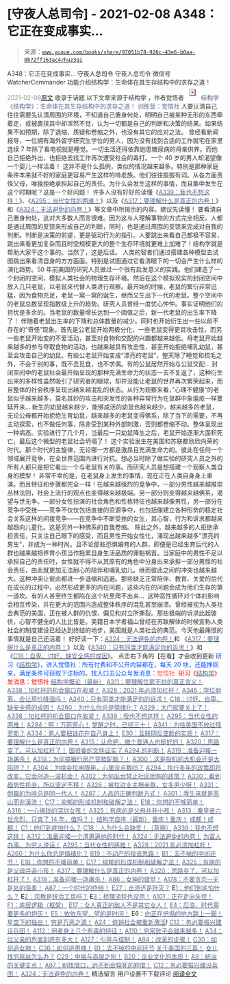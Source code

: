 # [守夜人总司令] - 2021-02-08 A348：它正在变成事实…

> 来源：[`www.yuque.com/books/share/97051b78-926c-43e6-b0aa-0b72ff163ac4/huz3gi`](https://www.yuque.com/books/share/97051b78-926c-43e6-b0aa-0b72ff163ac4/huz3gi)

<ne-p id="520f42f3293818f927861ebbd5b15da4_p_0" data-lake-id="520f42f3293818f927861ebbd5b15da4_p_0"><ne-text id="u39343bcd" style="color: rgb(51, 51, 51);">A348：它正在变成事实…</ne-text></ne-p> <ne-p id="afffdf4ba55467758022f3cac8318a3e" data-lake-id="afffdf4ba55467758022f3cac8318a3e"><ne-text id="u9aae494b" ne-fontsize="14">守夜人总司令</ne-text></ne-p> <ne-p id="a19447bed8ca3223c98ea970e01b09bf" data-lake-id="a19447bed8ca3223c98ea970e01b09bf"><ne-text id="u19541ae0" ne-fontsize="14" ne-bold="true" style="color: rgb(51, 51, 51);">守夜人总司令</ne-text></ne-p> <ne-p id="6b397586e47845fecbc311537dbecbb6" data-lake-id="6b397586e47845fecbc311537dbecbb6"><ne-text id="u55ecf052" ne-fontsize="14" style="color: rgb(51, 51, 51);">微信号</ne-text><ne-text id="ueb62596c" ne-fontsize="14" style="color: rgb(51, 51, 51);">WatcherCommander</ne-text></ne-p> <ne-p id="461d672eefe857aaeaa5902d22a6389c" data-lake-id="461d672eefe857aaeaa5902d22a6389c"><ne-text id="uaa6990a8" ne-fontsize="14" style="color: rgb(51, 51, 51);">功能介绍</ne-text><ne-text id="u10c64256" ne-fontsize="14" style="color: rgb(51, 51, 51);">结构学：生命体在其生存结构中的求存之道！</ne-text></ne-p> <ne-p id="5b8ba5692585113925681b20d7d4123f" data-lake-id="5b8ba5692585113925681b20d7d4123f"><ne-text id="ua92886f4" style="color: rgb(140, 140, 140);">2021-02-08</ne-text>[<ne-text id="udd55b591" ne-fontsize="14">原文</ne-text>](https://mp.weixin.qq.com/s?__biz=MzAxNDk1NjI2Mw==&mid=2247486417&idx=1&sn=2d0f03f3d4185ae778a405ae2bf583ae&chksm=9b8a2859acfda14fa0ef1da13805b794fe2990f165ceeb30736f0cc08f368e0df793fa783651&scene=27#wechat_redirect&cpage=10)</ne-p> <ne-p id="21449bf4813c9e964eb73d0b887410c8" data-lake-id="21449bf4813c9e964eb73d0b887410c8"><ne-text id="uede9e024" style="color: rgb(51, 51, 51);">收录于话题</ne-text></ne-p> <ne-p id="23956a76520168bb4445803087959524" data-lake-id="23956a76520168bb4445803087959524"><ne-text id="uac2ede88" ne-fontsize="14" style="color: rgb(51, 51, 51);">以下文章来源于结构学 ，作者觉悟者</ne-text></ne-p> <ne-p id="d6a703bc6faf88a158968f2277ea800d" data-lake-id="d6a703bc6faf88a158968f2277ea800d"><ne-card data-card-name="image" data-card-type="inline" id="bTpB3" ne-fontsize="14" data-event-boundary="card" style="color: rgb(87, 107, 149);">![](img/79ce69ffdc82915eff6c0498b37b66cf.png)  <ne-p id="844ee219ba1784516a187b437c2326b4" data-lake-id="844ee219ba1784516a187b437c2326b4"><ne-text id="ue8adede5" style="color: rgb(87, 107, 149);">结构学</ne-text></ne-p> <ne-p id="ae58a524e6c7c5caf34e3d4894642549" data-lake-id="ae58a524e6c7c5caf34e3d4894642549"><ne-text id="u25fe28b8" style="color: rgb(87, 107, 149);">《结构学》：生命体在其生存结构中的求存之道！ 训练营：觉悟社</ne-text></ne-p> <ne-p id="e0934dec9ba66d663196b0ececf71b91" data-lake-id="e0934dec9ba66d663196b0ececf71b91"><ne-text id="uea05af77" ne-bold="true" style="color: rgb(51, 51, 51);">人要认清自己往往需要先认清周围的环境，不知道自己置身何处，明明自己被某种无形的东西牵着走，或被裹挟其中却浑然不觉，认为一切都是自己的判断和决策的结果。如果结果不如预期，除了退缩、质疑和卷缩之外，也没有其它的应对之法。</ne-text></ne-p> <ne-p id="269322a1ff7008d94cab049b3c5551e0" data-lake-id="269322a1ff7008d94cab049b3c5551e0"><ne-text id="u58c00089" style="color: rgb(51, 51, 51);">曾经看新闻报导，一位拥有海外留学研究生学位的男人，因为没有找到合适的工作就宅在家里连续 7 年除了看电视就是睡觉。一切生活还得依靠她患糖尿病的母亲供养。而他自己拒绝外出，也拒绝去找工作再次遭受社会的毒打。一个 40 岁的男人却渴望像一个婴儿一样活着！</ne-text></ne-p> <ne-p id="6d37543225eb2814ad2bd88b83acdee7" data-lake-id="6d37543225eb2814ad2bd88b83acdee7"><ne-text id="u77452f3e" style="color: rgb(51, 51, 51);">这并不是什么孤例，类似的情况越来越多。特别是那种家庭条件本来就不好的家庭更容易产生这样的啃老族。他们往往振振有词。从各方面责怪父母，唯独拒绝承担起自己的责任。为什么会发生这样的事情，而且集中发生在这个时期呢？这是一个好问题！</ne-text></ne-p> <ne-p id="bda574ac35249de40e5db2c9ef30cc26" data-lake-id="bda574ac35249de40e5db2c9ef30cc26"><ne-text id="ucefaa810" style="color: rgb(51, 51, 51);">许多人没有好好的读懂《</ne-text>[<ne-text id="ue64af0a1" style="color: rgb(87, 107, 149);">A339：我也不想这样！</ne-text>](http://mp.weixin.qq.com/s?__biz=MzIzMDYwOTM0Mg==&mid=2247485177&idx=1&sn=e02641dfcdd16047e9df52c8397557c0&chksm=e8b19e28dfc6173e9a660e9a17835123f6a086e5609ca691f46fe3f03cf0fdceb6a9322eabc0&scene=21#wechat_redirect)<ne-text id="uea5cc216" style="color: rgb(51, 51, 51);">》、《</ne-text>[<ne-text id="u7297c684" style="color: rgb(87, 107, 149);">A295：当代女性的两难！</ne-text>](http://mp.weixin.qq.com/s?__biz=MzIzMDYwOTM0Mg==&mid=2247484854&idx=1&sn=6851afe306f7b89d23728018ea32b7f2&chksm=e8b19d67dfc61471955b15021ac11c5fff9f1607977e9df1bd2bbfabc2deb3dea5c98e369c55&scene=21#wechat_redirect)<ne-text id="uf256edd2" style="color: rgb(51, 51, 51);">》以及《</ne-text>[<ne-text id="udcf353b6" style="color: rgb(87, 107, 149);">A317：要理解什么是真正的内卷！</ne-text>](http://mp.weixin.qq.com/s?__biz=MzIzMDYwOTM0Mg==&mid=2247485061&idx=1&sn=ca29269a607917fc496e804188be831d&chksm=e8b19e54dfc617420d461820d8dd260c6fc1be85fb3e11bc1ebf0f9227e7be5ebb50f9ff2bdf&scene=21#wechat_redirect)<ne-text id="u75678314" style="color: rgb(51, 51, 51);">》和《</ne-text>[<ne-text id="u8088fe44" style="color: rgb(87, 107, 149);">A324：无法避免的内卷！</ne-text>](http://mp.weixin.qq.com/s?__biz=MzIzMDYwOTM0Mg==&mid=2247485103&idx=1&sn=17895beee21c51f47e54e6846236f19b&chksm=e8b19e7edfc61768e52003f6d098199ea2678deab38dba58fc48589ecc13050ad08a5a53998d&scene=21#wechat_redirect)<ne-text id="u5f97fe39" style="color: rgb(51, 51, 51);">》等文章中所揭示的内容。建议先读懂！</ne-text></ne-p> <ne-p id="7cae9447b8f8072f9898fe84aba6006c" data-lake-id="7cae9447b8f8072f9898fe84aba6006c"><ne-text id="uc494dcad" style="color: rgb(51, 51, 51);">要看清自己置身何处，这对大多数人而言很难。因为这与人理解事物的方式完全相反。人都是通过周围的反馈来形成自己的判断，同时，也是通过周围的反馈来完成对自我的判断。</ne-text><ne-text id="u78a779ca" ne-bold="true" style="color: rgb(51, 51, 51);">判断是决策的前提，更是驱动行为的指引。人要跳出来看自己都极不容易，跳出来看更加复杂而且时空规模更大的整个生存环境就更难上加难了！结构学就是帮助大家干这个事的。</ne-text><ne-text id="uf224a4d4" style="color: rgb(51, 51, 51);">当然了，这是后话。</ne-text></ne-p> <ne-p id="13cf9fac6af5548504329b5a415d971a" data-lake-id="13cf9fac6af5548504329b5a415d971a"><ne-text id="u885535df" style="color: rgb(51, 51, 51);">人类的智者们通过搭建各种模型去试图跳出来看清自身的方方面面。特别是试图通过它看清眼下的一切会产生什么样的演化趋势。50 年前美国的研究人员做过一个很有启发意义的实践。他们建造了一个封闭的空间，模拟人类社会的物理生存环境。然后在这个模拟现实的封闭空间中放入几只老鼠，以老鼠来代替人类进行观察。最开始的时候，老鼠的繁衍非常迅猛，因为食物充足，老鼠一窝一窝的诞生，继而又生出下一代的老鼠。整个空间中的老鼠总数呈现指数级上升的趋势。研究人员曾经一度忧心忡忡。事实证明他们的担忧是多余的。当老鼠的数量增长达到一个阈值之后，新一代老鼠的出生率下降了！</ne-text></ne-p> <ne-p id="0923e3ff9de2b09eaa9a72a61526e526" data-lake-id="0923e3ff9de2b09eaa9a72a61526e526"><ne-text id="u4dd80698" style="color: rgb(51, 51, 51);">伴随着老鼠出生率的下降和总体数量的减少。同时也开始衍生出一些以前不存在的“奇怪”现象。首先是公老鼠开始两极分化，一些老鼠变得更具攻击性，而另一些老鼠开始变的不爱活动，甚至对食物和交配的兴趣都越来越低。母老鼠开始越来越多的参与夺取食物的活动，也越来越具有攻击性，甚至开始拒绝哺乳幼鼠，甚至会攻击自己的幼鼠。有些公老鼠开始变成“漂亮的老鼠”，整天除了睡觉和梳毛之外，不会干别的事，既不去觅食，也不求偶。有的公鼠居然开始与公鼠交配…</ne-text></ne-p> <ne-p id="4345a19b4a0cb00f41d07052cb881485" data-lake-id="4345a19b4a0cb00f41d07052cb881485"><ne-text id="u870b3f76" style="color: rgb(51, 51, 51);">封闭空间中的老鼠社会最开始呈现的那种充满生命力的状态一去不复返了，这种衍生出来的多样性虽然吸引了研究者的眼球，却并没能让老鼠的世界再次繁荣起来，而且整体的社会秩序呈现出越来越混乱的状态。从行为观察来看，”心理不健康“的老鼠似乎越来越多，莫名其妙的攻击和突发性的各种异常行为在鼠群中象瘟疫一样蔓延开来…</ne-text></ne-p> <ne-p id="26b90481d7cb4b4f92f4f267c059171b" data-lake-id="26b90481d7cb4b4f92f4f267c059171b"><ne-text id="u173e05ce" style="color: rgb(51, 51, 51);">新生的幼鼠越来越少，能够成活的幼鼠也越来越少。越来越多的老鼠，无论公母都开始拒绝生育幼鼠，越来越多的老鼠变得佛系，除了当下的需要，不再主动探索，也不做任何事，除非受到某种外部刺激，否则都卷缩不动。整体呈现出一种病态。实验进行了几个月，当最后一只幼鼠降生之后，老鼠开始逐渐大面积死亡，最后这个微型的老鼠社会坍塌了！</ne-text></ne-p> <ne-p id="b9d996690bd5ae59195cada8d649a6c4" data-lake-id="b9d996690bd5ae59195cada8d649a6c4"><ne-text id="uf57bdce7" style="color: rgb(51, 51, 51);">这个实验发生在美国和苏联都欣欣向荣的时代。那个时代的主旋律，无论哪一方都是激昂且充满生命力的。彼此在任何一个领域展开竞争，在全世界范围内进行对抗。想必当时除了做实验的研究人员之外的所有人都只是把它看出一个与老鼠有关的事。而研究人员是想搭建一个观察人类自身的模型！</ne-text></ne-p> <ne-p id="f0259b0acbb9564ce0aa30584e876359" data-lake-id="f0259b0acbb9564ce0aa30584e876359"><ne-text id="ub062e82a" style="color: rgb(51, 51, 51);">非常不幸的是，在老鼠身上发生的事情，现在正在人类自身身上重演。而且特征和步骤都完全一样！在越来越强烈的竞争中，一部分男性越来越推崇丛林法则，社会上流行的观点也变得越来越极端。另一部分则变得越来越佛系，渴望与世无争。一部分女性扮演的社会角色和性格特征也越来越像男性，另一部分在竞争中受挫——竞争不仅仅包括直接的资源争夺，也包括像建立各种形势的稳定社会关系这样的间接竞争——在竞争中不断受挫的女生，其心智、行为和诉求都越来越趋向儿童化。这是另外一种佛系的自我卷缩。</ne-text></ne-p> <ne-p id="398b5febc09da8f19e89bf8be948a8df" data-lake-id="398b5febc09da8f19e89bf8be948a8df"><ne-text id="u3b7c9edc" style="color: rgb(51, 51, 51);">除此之外，越来越多的人拒绝承担责任，只关注自己眼下的感受，而且男性开始女性化，涌现出越来越多”漂亮的男生“，并成为一种时尚。且不论那些恐惧婚育的人群，即便是已经生育后代的人群也越来越把养育小孩当作拖累自身生活品质的罪魁祸首。当家庭中的男性不足以承担自己的责任时，女性就不得不从其原有的角色中分身出来承担一部分男性的社会责任，由此就更加无法耐心的陪伴和哺乳幼儿。继而彼此之间的冲突也越来越大。这种冲突让彼此都进一步退缩和逃避。那些缺乏正常陪伴、教育、关爱的后代在成长的过程中，必然形成更多的内在问题，这些内在的问题会成为他们生存的第一道坎。有的人甚至终生都陷在这个坑里爬不出来… </ne-text></ne-p> <ne-p id="9fae1480e1cb23a240c1da8d9c4a41c3" data-lake-id="9fae1480e1cb23a240c1da8d9c4a41c3"><ne-text id="uca82a7fb" ne-bold="true" style="color: rgb(51, 51, 51);">这种恶性循环对个体的影响会相互传染，并在更大的范围内造成整体秩序的混乱甚至崩溃。</ne-text><ne-text id="u23e89ba8" style="color: rgb(51, 51, 51);">曾经被视为人类社会典范的美国，正在被人群的仇恨、偏见和对立所撕裂。那些极端的诉求此起彼伏，心智不健全的人比比皆是。美籍日本学者福山曾经在苏联解体的时候宣称人类社会的制度建设已经达到终结的地步，美国就是人类社会的典范。今天他最痛恨的事情就是自己还活着！</ne-text></ne-p> <ne-p id="b09ad96381522bbbcfc55659a029b8e6" data-lake-id="b09ad96381522bbbcfc55659a029b8e6"><ne-text id="uf4011d82" style="color: rgb(51, 51, 51);">好好读一下：</ne-text>[<ne-text id="ucfae7177" style="color: rgb(87, 107, 149);">A324：无法避免的内卷！</ne-text>](http://mp.weixin.qq.com/s?__biz=MzIzMDYwOTM0Mg==&mid=2247485103&idx=1&sn=17895beee21c51f47e54e6846236f19b&chksm=e8b19e7edfc61768e52003f6d098199ea2678deab38dba58fc48589ecc13050ad08a5a53998d&scene=21#wechat_redirect)<ne-text id="u1f19aea7" style="color: rgb(51, 51, 51);">和 《</ne-text>[<ne-text id="u889092d4" style="color: rgb(87, 107, 149);">A317：要理解什么是真正的内卷！</ne-text>](http://mp.weixin.qq.com/s?__biz=MzIzMDYwOTM0Mg==&mid=2247485061&idx=1&sn=ca29269a607917fc496e804188be831d&chksm=e8b19e54dfc617420d461820d8dd260c6fc1be85fb3e11bc1ebf0f9227e7be5ebb50f9ff2bdf&scene=21#wechat_redirect)<ne-text id="ub717cbb3" style="color: rgb(51, 51, 51);">》以及《</ne-text>[<ne-text id="uf8aa82e1" style="color: rgb(87, 107, 149);">A340：只有同类才能满足你的诉求！</ne-text>](http://mp.weixin.qq.com/s?__biz=MzAxNDk1NjI2Mw==&mid=2247486392&idx=1&sn=489fb81bde8fc978f8c685be9916b4f1&chksm=9b8a2830acfda126c1fb3b9388cdba8194ee96e815d1508fb6d2a6c2b8ced92312d4952898e4&scene=21#wechat_redirect)<ne-text id="u70c98340" style="color: rgb(51, 51, 51);">》和《</ne-text>[<ne-text id="u70bc77d7" style="color: rgb(87, 107, 149);">C18：自卑、讨好、缺安全感的成因</ne-text>](http://mp.weixin.qq.com/s?__biz=MzIzMDYwOTM0Mg==&mid=2247485189&idx=1&sn=5714d52391f1241d0235bb56c0b09a85&chksm=e8b19fd4dfc616c2059b4c7ecd4575ba9f4810f8559aa5c752d84f4ac8df4c1d6f2381d83389&scene=21#wechat_redirect)<ne-text id="ue2244854" style="color: rgb(51, 51, 51);">》。</ne-text></ne-p> <ne-p id="b13b82d364e6e33a39fc05337fb7ec81" data-lake-id="b13b82d364e6e33a39fc05337fb7ec81"><ne-text id="uf4bb0e1b" style="color: rgb(51, 51, 51);">点击右下角的【</ne-text><ne-text id="u61505a83" ne-bold="true" style="color: rgb(51, 51, 51);">在看</ne-text><ne-text id="uf6614f46" style="color: rgb(51, 51, 51);">】才会收到更新</ne-text></ne-p> <ne-p id="7907a40a78b1814fafd395384c74c6e8" data-lake-id="7907a40a78b1814fafd395384c74c6e8"><ne-text id="uc28d9e21" ne-bold="true" style="color: rgb(0, 82, 255);">研习《</ne-text>[<ne-text id="ue9fc0f4d" ne-bold="true" style="color: rgb(87, 107, 149);">结构学</ne-text>](https://mp.weixin.qq.com/mp/appmsgalbum?action=getalbum&album_id=1318317199878225920&__biz=MzAxNDk1NjI2Mw==#wechat_redirect)<ne-text id="u64e6de75" ne-bold="true" style="color: rgb(0, 82, 255);">》，进入觉悟社：所有付费和不公开内容都在，每天 20 块，还能挣回来，满足条件可获取下注标的。</ne-text><ne-text id="u17e2c0f9" style="color: rgb(0, 82, 255);">找入口去公众号发消息：</ne-text><ne-text id="ub1d07fa9" ne-bold="true" style="color: rgb(255, 76, 65);">觉悟社 </ne-text></ne-p> <ne-p id="24c2b1056407e7c60b9c80b265254b2e" data-lake-id="24c2b1056407e7c60b9c80b265254b2e"><ne-text id="u266f286c" style="color: rgb(255, 0, 0);">研习《</ne-text>[<ne-text id="u0613cd89" style="color: rgb(87, 107, 149);">结构学</ne-text>](https://mp.weixin.qq.com/mp/appmsgalbum?action=getalbum&album_id=1318317199878225920&__biz=MzAxNDk1NjI2Mw==#wechat_redirect)<ne-text id="ucfcc62fa" style="color: rgb(255, 0, 0);">》发消息</ne-text><ne-text id="uf28d813b" ne-bold="true" style="color: rgb(255, 0, 0);">：觉悟社</ne-text></ne-p>  <ne-p id="ab6a5ea8a240b12eedf912c681e74402" data-lake-id="ab6a5ea8a240b12eedf912c681e74402"><ne-card data-card-name="image" data-card-type="inline" id="q1I7m" data-event-boundary="card" style="color: rgb(51, 51, 51);"><ne-p id="fc42988347ccb88d93147cfb5e20d8fc" data-lake-id="fc42988347ccb88d93147cfb5e20d8fc">[<ne-text id="u6ba8365d" style="color: rgb(87, 107, 149);">结构学概论（最新）</ne-text>](http://mp.weixin.qq.com/s?__biz=MzAxNDk1NjI2Mw==&mid=2247485167&idx=1&sn=d5e962eff4a8e9770c83bc87d19d07f3&chksm=9b8a2567acfdac7154f7a62996dca874e5d186b44f3d120dcb633760318788c42d304e325313&scene=21#wechat_redirect)</ne-p> <ne-p id="218c5b868a15f8e7b14716a5983f54b1" data-lake-id="218c5b868a15f8e7b14716a5983f54b1">[<ne-text id="u845ea924" ne-bold="true" style="color: rgb(87, 107, 149);">A311：要理解住房不炒的真正含义！</ne-text>](http://mp.weixin.qq.com/s?__biz=MzIzMDYwOTM0Mg==&mid=2247484959&idx=1&sn=090583ec50bfd9febec1de463c2672f6&chksm=e8b19ecedfc617d8629080f6745c8de013cfe875de26eef6767b2d5c10782650223ed15f807b&scene=21#wechat_redirect)</ne-p> <ne-p id="c07143eddc8224b3267d8d527f251f54" data-lake-id="c07143eddc8224b3267d8d527f251f54">[<ne-text id="ucdd5cb52" ne-bold="true" style="color: rgb(87, 107, 149);">A338：加杠杆的机会窗口在收紧！</ne-text>](http://mp.weixin.qq.com/s?__biz=MzIzMDYwOTM0Mg==&mid=2247485155&idx=1&sn=64150dffebcd42af4fabc29e145fc218&chksm=e8b19e32dfc61724820d009af4a07a1d22174ba51e61af0553235937475410c8bbee54fa81ad&scene=21#wechat_redirect)</ne-p> <ne-p id="82917a0743b359ca07aa598bdd6514b6" data-lake-id="82917a0743b359ca07aa598bdd6514b6">[<ne-text id="u428f912f" ne-bold="true" style="color: rgb(87, 107, 149);">A328：2021 年必须加杠杆！</ne-text>](http://mp.weixin.qq.com/s?__biz=MzIzMDYwOTM0Mg==&mid=2247485087&idx=1&sn=24d72f6a71bddb8954a03be5db246538&chksm=e8b19e4edfc617587a8ae645885a89ab8c3c6f67730a026d9c7c9a94ab3051ca480302147fc0&scene=21#wechat_redirect)</ne-p> <ne-p id="3320e43e1b73de40b04fb4283504e0f0" data-lake-id="3320e43e1b73de40b04fb4283504e0f0">[<ne-text id="u1343cb0d" ne-bold="true" style="color: rgb(87, 107, 149);">A345：学位剥离，会让房价降温吗！</ne-text>](http://mp.weixin.qq.com/s?__biz=MzIzMDYwOTM0Mg==&mid=2247485208&idx=1&sn=ac3653b56fc18a4a6a809139f935bc45&chksm=e8b19fc9dfc616dfa31b0baf15aa90d994ef8a1262e0fd515739c06698cd0673d1d46e6e4c4f&scene=21#wechat_redirect)</ne-p> <ne-p id="e362273b96456788a0e1ee61bbb3f67f" data-lake-id="e362273b96456788a0e1ee61bbb3f67f">[<ne-text id="u85c0da36" style="color: rgb(87, 107, 149);">A340：只有同类才能满足你的诉求！</ne-text>](http://mp.weixin.qq.com/s?__biz=MzIzMDYwOTM0Mg==&mid=2247485171&idx=1&sn=340c944cffbf00d8aa8dfe2e0a2d78e2&chksm=e8b19e22dfc61734def9c4a0bdfedddcd1836cdc2cf695018a942730a9ca804fe4ebe5a77bec&scene=21#wechat_redirect)</ne-p> <ne-p id="d890ed2ad3f6d23ee51a74d5106302e2" data-lake-id="d890ed2ad3f6d23ee51a74d5106302e2">[<ne-text id="uf9c64568" ne-bold="true" style="color: rgb(87, 107, 149);">C18：讨好、自卑、缺安全感的成因！</ne-text>](http://mp.weixin.qq.com/s?__biz=MzIzMDYwOTM0Mg==&mid=2247485189&idx=1&sn=5714d52391f1241d0235bb56c0b09a85&chksm=e8b19fd4dfc616c2059b4c7ecd4575ba9f4810f8559aa5c752d84f4ac8df4c1d6f2381d83389&scene=21#wechat_redirect)</ne-p> <ne-p id="195124fae2435d0344a5bc30748e594c" data-lake-id="195124fae2435d0344a5bc30748e594c">[<ne-text id="u020500bb" ne-fontsize="13" ne-bold="true" style="color: rgb(87, 107, 149);">A260：为什么你总是情绪化？</ne-text>](http://mp.weixin.qq.com/s?__biz=MzAxNDk1NjI2Mw==&mid=2247485923&idx=1&sn=6e1e4a5b0b44a3ac652fe5b32b56ac07&chksm=9b8a2a6bacfda37d56d0717875b11867d9f7426fb815a36f43aebb438d135b81c8d69c3ab006&scene=21#wechat_redirect)</ne-p> <ne-p id="5ac38121227690c653e8fd9dd751b0c7" data-lake-id="5ac38121227690c653e8fd9dd751b0c7">[<ne-text id="ude5a0369" ne-bold="true" style="color: rgb(87, 107, 149);">A329：大门就要关上了！</ne-text>](http://mp.weixin.qq.com/s?__biz=MzIzMDYwOTM0Mg==&mid=2247485111&idx=1&sn=2083ce35e0b472ce7526e85113d70dac&chksm=e8b19e66dfc61770d3c57843c16c77a0b5591d5f80191b03f4a0013c4a65b1b8c86de2f8361b&scene=21#wechat_redirect)</ne-p> <ne-p id="3e925bbf7e2500aeb2e3d22096dcf5a6" data-lake-id="3e925bbf7e2500aeb2e3d22096dcf5a6">[<ne-text id="u832bd935" ne-bold="true" style="color: rgb(87, 107, 149);">A338：加杠杆的机会窗口在收紧！</ne-text>](http://mp.weixin.qq.com/s?__biz=MzIzMDYwOTM0Mg==&mid=2247485155&idx=1&sn=64150dffebcd42af4fabc29e145fc218&chksm=e8b19e32dfc61724820d009af4a07a1d22174ba51e61af0553235937475410c8bbee54fa81ad&scene=21#wechat_redirect)</ne-p> <ne-p id="5918bd907280905a1507ff7063bc5fde" data-lake-id="5918bd907280905a1507ff7063bc5fde">[<ne-text id="uf7a4808e" style="color: rgb(87, 107, 149);">A339：我也不想这样！</ne-text>](http://mp.weixin.qq.com/s?__biz=MzIzMDYwOTM0Mg==&mid=2247485177&idx=1&sn=e02641dfcdd16047e9df52c8397557c0&chksm=e8b19e28dfc6173e9a660e9a17835123f6a086e5609ca691f46fe3f03cf0fdceb6a9322eabc0&scene=21#wechat_redirect)</ne-p> <ne-p id="b2cd10b7cf29d89026abaabb2a4c4aef" data-lake-id="b2cd10b7cf29d89026abaabb2a4c4aef">[<ne-text id="u5090d18d" ne-fontsize="13" style="color: rgb(87, 107, 149);">A295：当代女性的两难！</ne-text>](http://mp.weixin.qq.com/s?__biz=MzIzMDYwOTM0Mg==&mid=2247484854&idx=1&sn=6851afe306f7b89d23728018ea32b7f2&chksm=e8b19d67dfc61471955b15021ac11c5fff9f1607977e9df1bd2bbfabc2deb3dea5c98e369c55&scene=21#wechat_redirect)</ne-p> <ne-p id="842bc6f3acaf16103026abe6661955ae" data-lake-id="842bc6f3acaf16103026abe6661955ae">[<ne-text id="u6c071bab" ne-fontsize="13" style="color: rgb(87, 107, 149);">A284：啊！万箭穿心！</ne-text>](http://mp.weixin.qq.com/s?__biz=MzAxNDk1NjI2Mw==&mid=2247486135&idx=1&sn=e950149b9b9147e9199cfc6093605950&chksm=9b8a293facfda029419b911d4b4fa91c73bbaf695b206df2cf15124d843f4bf4b80673baa394&scene=21#wechat_redirect)</ne-p> <ne-p id="658d66b6d860d09bdcf8f0d321bf8345" data-lake-id="658d66b6d860d09bdcf8f0d321bf8345">[<ne-text id="ud4bc469e" ne-fontsize="13" ne-bold="true" style="color: rgb(87, 107, 149);">梦醒之时，已经三十！</ne-text>](http://mp.weixin.qq.com/s?__biz=MzIzMDYwOTM0Mg==&mid=2247484378&idx=1&sn=e3a058584a13d7a5267315113964280d&chksm=e8b19b0bdfc6121df4af4b77d2d826fd0f4132ccfdee48132ce8cf86eb1ba45b898be83d1dc7&scene=21#wechat_redirect)</ne-p> <ne-p id="f90394606e5f7ef9050aab7a4d05eb4b" data-lake-id="f90394606e5f7ef9050aab7a4d05eb4b">[<ne-text id="ue0bb56d8" style="color: rgb(87, 107, 149);">A341：为啥美国不放过俄罗斯？</ne-text>](http://mp.weixin.qq.com/s?__biz=MzIzMDYwOTM0Mg==&mid=2247485182&idx=1&sn=edea5a45938d0c41a416b667a4901947&chksm=e8b19e2fdfc617391b6ec309954594bc8c3011270bb559f9d327fed1a8d6753b6a63a23b2cc4&scene=21#wechat_redirect)</ne-p> <ne-p id="430b6d454499465c65216b1670e23d8b" data-lake-id="430b6d454499465c65216b1670e23d8b">[<ne-text id="u305c3d05" ne-bold="true" style="color: rgb(87, 107, 149);">A334：男人要把钱花在自己身上！</ne-text>](http://mp.weixin.qq.com/s?__biz=MzIzMDYwOTM0Mg==&mid=2247485123&idx=1&sn=7a3e012167fe9f5c1555cddb7a08cc1e&chksm=e8b19e12dfc6170437185bd55475c22d1e0306d191d5cdb9c20223576d8a44e4c6d116b89e69&scene=21#wechat_redirect)</ne-p> <ne-p id="02270d81f7385b782d81d4871a28cc3c" data-lake-id="02270d81f7385b782d81d4871a28cc3c">[<ne-text id="u25dcf0c5" ne-bold="true" style="color: rgb(87, 107, 149);">E30：互联网反垄断的实质！</ne-text>](http://mp.weixin.qq.com/s?__biz=MzIzMDYwOTM0Mg==&mid=2247485082&idx=1&sn=c8b4d505292d900ca750fa2a4541cc88&chksm=e8b19e4bdfc6175d3ce68f21fb0530372d2723fa81da0a447f3b7e60c39e37804456fa006cab&scene=21#wechat_redirect)</ne-p> <ne-p id="21ed8b7a9110198c0b3dd44f61293011" data-lake-id="21ed8b7a9110198c0b3dd44f61293011">[<ne-text id="u140426e9" ne-bold="true" style="color: rgb(87, 107, 149);">A317：要理解什么是真正的内卷！</ne-text>](http://mp.weixin.qq.com/s?__biz=MzIzMDYwOTM0Mg==&mid=2247485061&idx=1&sn=ca29269a607917fc496e804188be831d&chksm=e8b19e54dfc617420d461820d8dd260c6fc1be85fb3e11bc1ebf0f9227e7be5ebb50f9ff2bdf&scene=21#wechat_redirect)</ne-p> <ne-p id="03dff9b97d21fd5c82e9ee4c1ac3aef7" data-lake-id="03dff9b97d21fd5c82e9ee4c1ac3aef7">[<ne-text id="u0771f3f9" ne-bold="true" style="color: rgb(87, 107, 149);">A315：认命吧，做个普通人也挺好的！</ne-text>](http://mp.weixin.qq.com/s?__biz=MzIzMDYwOTM0Mg==&mid=2247485008&idx=1&sn=bcaf70c42d4676c8f69de9f9ead1e495&chksm=e8b19e81dfc617973ba40200519407186760e32843fc6f379020da6160b0ba89870dadcae5fa&scene=21#wechat_redirect)</ne-p> <ne-p id="349bfa4626ccddaabaf335604f34ba16" data-lake-id="349bfa4626ccddaabaf335604f34ba16">[<ne-text id="u1fa057f8" ne-fontsize="13" ne-bold="true" style="color: rgb(87, 107, 149);">A320：思路变了，可以加杠杆了！</ne-text>](http://mp.weixin.qq.com/s?__biz=MzIzMDYwOTM0Mg==&mid=2247485041&idx=1&sn=add2174fa42806f885a456a072ee4fee&chksm=e8b19ea0dfc617b6734e013f780112fdd88f28ad5312ce423fea1d75da4c3757660dab175208&scene=21#wechat_redirect)</ne-p> <ne-p id="5afceaac8a46dced78e14037bb531ce2" data-lake-id="5afceaac8a46dced78e14037bb531ce2">[<ne-text id="u3b05c737" ne-fontsize="13" ne-bold="true" style="color: rgb(87, 107, 149);">国资委的文件证实了 A294 的判断！</ne-text>](http://mp.weixin.qq.com/s?__biz=MzIzMDYwOTM0Mg==&mid=2247484994&idx=1&sn=83c3c5b2335489f457b8e54e221af20e&chksm=e8b19e93dfc61785af473d8542a982e70bfc3f2c1a9837e105afba67f52e9b4f0f923e5e119f&scene=21#wechat_redirect)</ne-p> <ne-p id="7d5939eb643dc754d3e63ec71e6830a2" data-lake-id="7d5939eb643dc754d3e63ec71e6830a2">[<ne-text id="u6d1bfbe3" ne-fontsize="13" ne-bold="true" style="color: rgb(87, 107, 149);">A319：准备迎接一场屠杀！</ne-text>](http://mp.weixin.qq.com/s?__biz=MzIzMDYwOTM0Mg==&mid=2247485036&idx=1&sn=ff52df7559e0a6ed8230922ebd2af71a&chksm=e8b19ebddfc617ab0eca4ed1a66c5227d328155954d6704be456950fb3926e59e5288f7877cf&scene=21#wechat_redirect)</ne-p> <ne-p id="844a38c310de6b6065bcfeec3fe13859" data-lake-id="844a38c310de6b6065bcfeec3fe13859">[<ne-text id="u2337d95e" ne-fontsize="13" ne-bold="true" style="color: rgb(87, 107, 149);">A318：为何搞银行房产贷款配额？！</ne-text>](http://mp.weixin.qq.com/s?__biz=MzIzMDYwOTM0Mg==&mid=2247485031&idx=1&sn=c4af23061445755fdb12f1196c108b1d&chksm=e8b19eb6dfc617a015821fd94ff2d8f51a2cb8fb456ddd907206b615bf3240c1597d3618609c&scene=21#wechat_redirect)</ne-p> <ne-p id="22a5cf7179def79a35a2e99e470bf492" data-lake-id="22a5cf7179def79a35a2e99e470bf492">[<ne-text id="ub7ba1e06" ne-fontsize="13" ne-bold="true" style="color: rgb(87, 107, 149);">A300：这是投机的大机会还是大陷阱？！</ne-text>](http://mp.weixin.qq.com/s?__biz=MzIzMDYwOTM0Mg==&mid=2247484882&idx=1&sn=b103029f41e3aede94e1a45d035cd9ac&chksm=e8b19d03dfc614153863f37ca3f9204b451e2c02ad5ca8680c120e2458e628e5329c76b2d42c&scene=21#wechat_redirect)</ne-p> <ne-p id="c63d63bb2dde1626da5b67a41fc30b49" data-lake-id="c63d63bb2dde1626da5b67a41fc30b49">[<ne-text id="u2802e9bc" ne-fontsize="13" ne-bold="true" style="color: rgb(87, 107, 149);">A304：为啥会拉闸限电，心里没点数吗？</ne-text>](http://mp.weixin.qq.com/s?__biz=MzIzMDYwOTM0Mg==&mid=2247484921&idx=1&sn=0f74dcad5b3cecf8e438493543b5457e&chksm=e8b19d28dfc6143eb8a9bdcdc8a57259580a9267ecea4e54032b9a803540f314e3c6a3cb50ca&scene=21#wechat_redirect)</ne-p> <ne-p id="c917610b34107001e34072849a163633" data-lake-id="c917610b34107001e34072849a163633">[<ne-text id="u25e0c839" ne-fontsize="13" ne-bold="true" style="color: rgb(87, 107, 149);">A294：执行多年的政策即将改变，它会创造一波机会！</ne-text>](http://mp.weixin.qq.com/s?__biz=MzIzMDYwOTM0Mg==&mid=2247484849&idx=1&sn=5485cd1d6c511e883e25b0c7dd9e2e3e&chksm=e8b19d60dfc614764ffc8405dccf5b8120b31988f3c1cee74e384c06f0e39c3c81bef8263c3d&scene=21#wechat_redirect)</ne-p> <ne-p id="fa313d41263bac07b8623093ba7daffa" data-lake-id="fa313d41263bac07b8623093ba7daffa">[<ne-text id="ue5892142" ne-fontsize="13" ne-bold="true" style="color: rgb(87, 107, 149);">A302：为何出台禁止社区团购的政策？</ne-text>](http://mp.weixin.qq.com/s?__biz=MzIzMDYwOTM0Mg==&mid=2247484904&idx=1&sn=3b711f9bc2c47ba0ba432cf47d5832fb&chksm=e8b19d39dfc6142f8524aba7d5a15c694c1e25c19e2e662f6773219ace93c7354adf6878e54f&scene=21#wechat_redirect)</ne-p> <ne-p id="8febd3c085ed4de7eae21fac0f9ce907" data-lake-id="8febd3c085ed4de7eae21fac0f9ce907">[<ne-text id="u53eca57c" style="color: rgb(87, 107, 149);">A330：看到趋势性机会，所以坚定不移！</ne-text>](http://mp.weixin.qq.com/s?__biz=MzIzMDYwOTM0Mg==&mid=2247485097&idx=1&sn=029f58e90141f7c4f18ef6ab40373e19&chksm=e8b19e78dfc6176ea3034b9a8f0a03e5f177c973262e7cebc5b5508215ce61a425c5a542f301&scene=21#wechat_redirect)</ne-p> <ne-p id="99d18a73d0bb8c1eed34de54062d693a" data-lake-id="99d18a73d0bb8c1eed34de54062d693a">[<ne-text id="u52fd027d" style="color: rgb(87, 107, 149);">A326：被拉进业主相亲群，女多男少呀！</ne-text>](http://mp.weixin.qq.com/s?__biz=MzAxNDk1NjI2Mw==&mid=2247486324&idx=1&sn=c0d67524b58ca0869251ac8dd9772466&chksm=9b8a28fcacfda1ea6297a2c531a80b18eb2234b7902983ffb2ea8c860ef64b3e0c1b6af20e11&scene=21#wechat_redirect)</ne-p> <ne-p id="27874b0c7497498f40b273307f0e1987" data-lake-id="27874b0c7497498f40b273307f0e1987">[<ne-text id="uc6df07bd" style="color: rgb(87, 107, 149);">A331：倒霉的为啥总是同一代人！</ne-text>](http://mp.weixin.qq.com/s?__biz=MzIzMDYwOTM0Mg==&mid=2247485093&idx=1&sn=1f0dea4c2daf6d0cc57291f380950d92&chksm=e8b19e74dfc617625c62894cea1b4b7266548075986dbd0e01c9e42d0da7833a1b11c1196559&scene=21#wechat_redirect)</ne-p> <ne-p id="09058f102f60722d5938496f483be609" data-lake-id="09058f102f60722d5938496f483be609">[<ne-text id="uf6cbf11b" style="color: rgb(87, 107, 149);">A287：人品的正确判断方式！</ne-text>](http://mp.weixin.qq.com/s?__biz=MzAxNDk1NjI2Mw==&mid=2247486146&idx=1&sn=43c3cc0387fbab991133860c59aabdb0&chksm=9b8a294aacfda05c52561e366129fd6344dc4c97609a47d4210f9498f8535fec2425c2410b31&scene=21#wechat_redirect)</ne-p> <ne-p id="b03c3c83021a6fe3bdc83c1d1d502338" data-lake-id="b03c3c83021a6fe3bdc83c1d1d502338">[<ne-text id="u15cd90be" ne-fontsize="13" style="color: rgb(87, 107, 149);">A301：我生来就是高山而非溪流！</ne-text>](http://mp.weixin.qq.com/s?__biz=MzIzMDYwOTM0Mg==&mid=2247484895&idx=1&sn=241f68fd60c1b47239beef7573364ceb&chksm=e8b19d0edfc6141856def733b4a1fd20332b7083f1234182452387fcfe12cebb015db7bfbeec&scene=21#wechat_redirect)</ne-p> <ne-p id="291dd397ec90145f875c8ffe0610fb72" data-lake-id="291dd397ec90145f875c8ffe0610fb72">[<ne-text id="u2dc7dc1a" ne-fontsize="13" style="color: rgb(87, 107, 149);">C17：抑郁的形成机制和破解之法！</ne-text>](http://mp.weixin.qq.com/s?__biz=MzIzMDYwOTM0Mg==&mid=2247484812&idx=1&sn=d8b3a1dbaf5f2d08fe6d2e1664237ba4&chksm=e8b19d5ddfc6144b05efb4212b3542ab9f22b79a2ddab8e42ec911a07ea74190ce84f24e123f&scene=21#wechat_redirect)</ne-p> <ne-p id="a71307316f9995eb06ef79c745b25904" data-lake-id="a71307316f9995eb06ef79c745b25904">[<ne-text id="u1331c95e" style="color: rgb(87, 107, 149);">E18：你想的不够简单！</ne-text>](http://mp.weixin.qq.com/s?__biz=MzIzMDYwOTM0Mg==&mid=2247484775&idx=1&sn=2a8e810e281cd7fe5a4db49002b193d2&chksm=e8b19db6dfc614a0e3360f0d54949c40138c27b184c114a44feaa394bd4400073dbbedf6a049&scene=21#wechat_redirect)</ne-p> <ne-p id="3861fc1410eab4af5576a333178a86d3" data-lake-id="3861fc1410eab4af5576a333178a86d3">[<ne-text id="u978e2e84" style="color: rgb(87, 107, 149);">A316：一心搞钱的深圳女孩！</ne-text>](http://mp.weixin.qq.com/s?__biz=MzIzMDYwOTM0Mg==&mid=2247485013&idx=1&sn=47e4214190fe82572974deeaba06f332&chksm=e8b19e84dfc61792d2eb8f2f774cbc1781e03fc16024a0b1223db933ddb215be7e51e100be98&scene=21#wechat_redirect)</ne-p> <ne-p id="477604614b32fd088a62a9e00c9280a1" data-lake-id="477604614b32fd088a62a9e00c9280a1">[<ne-text id="u9bfe86f8" style="color: rgb(87, 107, 149);">A325：有病的是父母并非小孩！</ne-text>](http://mp.weixin.qq.com/s?__biz=MzIzMDYwOTM0Mg==&mid=2247485077&idx=1&sn=57f985e15ac94c5f1f3882ca3b043fc7&chksm=e8b19e44dfc617526db72343346431f4b43129e2437747a012cba9bf63b9695a2fc25c5e4654&scene=21#wechat_redirect)</ne-p> <ne-p id="4dc76098e18c76eacff114d0432311ac" data-lake-id="4dc76098e18c76eacff114d0432311ac">[<ne-text id="uaf819f83" ne-fontsize="13" ne-bold="true" style="color: rgb(87, 107, 149);">A313：秦皇奋六世余烈，只爽了 14 年，值吗？！</ne-text>](http://mp.weixin.qq.com/s?__biz=MzIzMDYwOTM0Mg==&mid=2247484982&idx=1&sn=c788144715447f1d1706d11032606236&chksm=e8b19ee7dfc617f122722185bea3af2753d3c810cdae1f8c6e5189fb69afc7b28093e7466cfd&scene=21#wechat_redirect)</ne-p> <ne-p id="3ed442be9858406faf07e20bba290b7c" data-lake-id="3ed442be9858406faf07e20bba290b7c">[<ne-text id="uc51024cb" style="color: rgb(87, 107, 149);">结构学自序（最新）</ne-text>](http://mp.weixin.qq.com/s?__biz=MzAxNDk1NjI2Mw==&mid=2247485327&idx=1&sn=5a8c9a6499c84e1c3129ca7cb41e0ac7&chksm=9b8a2407acfdad112471c12c6b86e4e914116dbb6d6588fa726a72e0aafa01d9c1b9fd24a738&scene=21#wechat_redirect)</ne-p> <ne-p id="dc510de640fd4f16fccdfbfb0750e253" data-lake-id="dc510de640fd4f16fccdfbfb0750e253">[<ne-text id="u69a443b7" style="color: rgb(87, 107, 149);">重庆！重庆！</ne-text>](http://mp.weixin.qq.com/s?__biz=MzAxNDk1NjI2Mw==&mid=2247485354&idx=1&sn=331128611c478feede60317e963239a5&chksm=9b8a2422acfdad3448a9bcc0f9745f4367028e8a9b0a307f7c01c2690c398560a4be5e43492c&scene=21#wechat_redirect)</ne-p> <ne-p id="ef7375c1470a3d5be0d063bef4371a9d" data-lake-id="ef7375c1470a3d5be0d063bef4371a9d">[<ne-text id="u8cbf42b2" style="color: rgb(87, 107, 149);">成都！成都！</ne-text>](http://mp.weixin.qq.com/s?__biz=MzIzMDYwOTM0Mg==&mid=2247484576&idx=1&sn=432e1df31f0735f0c93636776e97a859&chksm=e8b19c71dfc615671c9204af66bb0ffdb622fb2545b0387734a662feaa8e8be57d3063f59c5a&scene=21#wechat_redirect)</ne-p> <ne-p id="a4958f8ffd9b5439ce9bb2dd7f966337" data-lake-id="a4958f8ffd9b5439ce9bb2dd7f966337">[<ne-text id="u5f6e6c66" style="color: rgb(87, 107, 149);">C1：他们到底怕什么？</ne-text>](http://mp.weixin.qq.com/s?__biz=MzAxNDk1NjI2Mw==&mid=2247483898&idx=1&sn=1b0a50386e9e89d2750dec717236f0aa&chksm=9b8a2272acfdab64235b35ee5e91b8cac6172144207251636e1345fc570aa1601f59eff7f442&scene=21#wechat_redirect)</ne-p> <ne-p id="b39e82370d03893c7ac6c655da66c509" data-lake-id="b39e82370d03893c7ac6c655da66c509">[<ne-text id="u33ef9485" style="color: rgb(87, 107, 149);">C18：人为什么会缺爱！（草稿）</ne-text>](http://mp.weixin.qq.com/s?__biz=MzIzMDYwOTM0Mg==&mid=2247485189&idx=1&sn=5714d52391f1241d0235bb56c0b09a85&chksm=e8b19fd4dfc616c2059b4c7ecd4575ba9f4810f8559aa5c752d84f4ac8df4c1d6f2381d83389&scene=21#wechat_redirect)</ne-p> <ne-p id="2ae849c1cd5ab834b85d9b074de24a23" data-lake-id="2ae849c1cd5ab834b85d9b074de24a23">[<ne-text id="uda43cac5" style="color: rgb(87, 107, 149);">A339：我也不想这样！</ne-text>](http://mp.weixin.qq.com/s?__biz=MzIzMDYwOTM0Mg==&mid=2247485177&idx=1&sn=e02641dfcdd16047e9df52c8397557c0&chksm=e8b19e28dfc6173e9a660e9a17835123f6a086e5609ca691f46fe3f03cf0fdceb6a9322eabc0&scene=21#wechat_redirect)</ne-p> <ne-p id="e84120ee5474794e89d00d4df154623e" data-lake-id="e84120ee5474794e89d00d4df154623e">[<ne-text id="u189a98fb" style="color: rgb(87, 107, 149);">A312：准备迎接一个渣男遍地的时代！</ne-text>](http://mp.weixin.qq.com/s?__biz=MzIzMDYwOTM0Mg==&mid=2247485150&idx=1&sn=baa95cd39e02e12f3aa991688f270577&chksm=e8b19e0fdfc61719f0cb271221c85862256ffadd3003f676e9d3eff398e39fd3b95acc7d6885&scene=21#wechat_redirect)</ne-p> <ne-p id="ef6e4b6ed6714057aa57b4060ab68d2b" data-lake-id="ef6e4b6ed6714057aa57b4060ab68d2b">[<ne-text id="u68035d8b" style="color: rgb(87, 107, 149);">A324：无法避免的内卷！</ne-text>](http://mp.weixin.qq.com/s?__biz=MzAxNDk1NjI2Mw==&mid=2247486351&idx=1&sn=416223e7bbe181ac9d64767f073152d1&chksm=9b8a2807acfda11139d7bb034b96551e34563b5f21310b05ac2aa8808c12fb592aedd4ee3bf5&scene=21#wechat_redirect)</ne-p> <ne-p id="bd897dcdb84d0b763ddb091e5cdaf3dc" data-lake-id="bd897dcdb84d0b763ddb091e5cdaf3dc">[<ne-text id="u82a09e95" style="color: rgb(87, 107, 149);">为富人办事，为穷人说话！</ne-text>](http://mp.weixin.qq.com/s?__biz=MzIzMDYwOTM0Mg==&mid=2247484462&idx=1&sn=195ebab17907fba73c69ae7a11bc40ad&chksm=e8b19cffdfc615e9b2f88327d492813afa3656859f4d67a6d831ac1cf684a54b760a8b8edcd6&scene=21#wechat_redirect)</ne-p> <ne-p id="6074274d9df56023f6f745fd97c98cb1" data-lake-id="6074274d9df56023f6f745fd97c98cb1">[<ne-text id="u92661e9d" style="color: rgb(87, 107, 149);">A295：当代女性的两难！</ne-text>](http://mp.weixin.qq.com/s?__biz=MzIzMDYwOTM0Mg==&mid=2247484854&idx=1&sn=6851afe306f7b89d23728018ea32b7f2&chksm=e8b19d67dfc61471955b15021ac11c5fff9f1607977e9df1bd2bbfabc2deb3dea5c98e369c55&scene=21#wechat_redirect)</ne-p> <ne-p id="7cb190ac3f2f8ce7b0f264ecccf93401" data-lake-id="7cb190ac3f2f8ce7b0f264ecccf93401">[<ne-text id="u8ee46273" style="color: rgb(87, 107, 149);">A328：2021 年必须加杠杆！</ne-text>](http://mp.weixin.qq.com/s?__biz=MzIzMDYwOTM0Mg==&mid=2247485087&idx=1&sn=24d72f6a71bddb8954a03be5db246538&chksm=e8b19e4edfc617587a8ae645885a89ab8c3c6f67730a026d9c7c9a94ab3051ca480302147fc0&scene=21#wechat_redirect)</ne-p> <ne-p id="168781cf24ad577c7462d8b413ce703c" data-lake-id="168781cf24ad577c7462d8b413ce703c">[<ne-text id="u9dc17261" style="color: rgb(87, 107, 149);">A260：为什么你总是情绪化？</ne-text>](http://mp.weixin.qq.com/s?__biz=MzAxNDk1NjI2Mw==&mid=2247485923&idx=1&sn=6e1e4a5b0b44a3ac652fe5b32b56ac07&chksm=9b8a2a6bacfda37d56d0717875b11867d9f7426fb815a36f43aebb438d135b81c8d69c3ab006&scene=21#wechat_redirect)</ne-p> <ne-p id="86d15b3f18075ea685b98ef3f76f9e42" data-lake-id="86d15b3f18075ea685b98ef3f76f9e42">[<ne-text id="u74e25a84" style="color: rgb(87, 107, 149);">B19：不动产的投资思路！</ne-text>](http://mp.weixin.qq.com/s?__biz=MzIzMDYwOTM0Mg==&mid=2247484069&idx=1&sn=a13a6e590a21b27fd1356718b3a2dcd3&chksm=e8b19a74dfc613622b23c7233732cbb1d499c75f9b7ac3047cdeaee3a34eeae7d3b4871429f1&scene=21#wechat_redirect)</ne-p> <ne-p id="758300675d0e0010418498ee3fd7b1a2" data-lake-id="758300675d0e0010418498ee3fd7b1a2">[<ne-text id="u7821058e" style="color: rgb(87, 107, 149);">B1：去不掉的中间环节！</ne-text>](http://mp.weixin.qq.com/s?__biz=MzIzMDYwOTM0Mg==&mid=2247483903&idx=1&sn=e8a21cb816d6a27d869f81463805a208&chksm=e8b1992edfc610380f54d91f9acc9844820c77ce8a5bcedb4f36372c406647f45fd2514a6a77&scene=21#wechat_redirect)</ne-p> <ne-p id="9d9cff4610fa0423e8518b20ba2b1b49" data-lake-id="9d9cff4610fa0423e8518b20ba2b1b49">[<ne-text id="ua40581f6" style="color: rgb(87, 107, 149);">E18：你想的不够简单！</ne-text>](http://mp.weixin.qq.com/s?__biz=MzIzMDYwOTM0Mg==&mid=2247484775&idx=1&sn=2a8e810e281cd7fe5a4db49002b193d2&chksm=e8b19db6dfc614a0e3360f0d54949c40138c27b184c114a44feaa394bd4400073dbbedf6a049&scene=21#wechat_redirect)</ne-p> <ne-p id="811e0e5dffa2e7ce8250efa20efdf20e" data-lake-id="811e0e5dffa2e7ce8250efa20efdf20e">[<ne-text id="ue07f9ea8" style="color: rgb(87, 107, 149);">C17：抑郁的形成机制和破解之法！</ne-text>](http://mp.weixin.qq.com/s?__biz=MzIzMDYwOTM0Mg==&mid=2247484812&idx=1&sn=d8b3a1dbaf5f2d08fe6d2e1664237ba4&chksm=e8b19d5ddfc6144b05efb4212b3542ab9f22b79a2ddab8e42ec911a07ea74190ce84f24e123f&scene=21#wechat_redirect)</ne-p> <ne-p id="66a10c8182682537cf8fc73f8be61f2d" data-lake-id="66a10c8182682537cf8fc73f8be61f2d">[<ne-text id="u6b3073a3" style="color: rgb(87, 107, 149);">A325：有病的是父母并非小孩！</ne-text>](http://mp.weixin.qq.com/s?__biz=MzIzMDYwOTM0Mg==&mid=2247485077&idx=1&sn=57f985e15ac94c5f1f3882ca3b043fc7&chksm=e8b19e44dfc617526db72343346431f4b43129e2437747a012cba9bf63b9695a2fc25c5e4654&scene=21#wechat_redirect)</ne-p> <ne-p id="0adc927ef19fcfc9b1edf1ac21c94dbe" data-lake-id="0adc927ef19fcfc9b1edf1ac21c94dbe">[<ne-text id="ua0f1fdef" style="color: rgb(87, 107, 149);">A317：要理解什么是真正的内卷！</ne-text>](http://mp.weixin.qq.com/s?__biz=MzIzMDYwOTM0Mg==&mid=2247485061&idx=1&sn=ca29269a607917fc496e804188be831d&chksm=e8b19e54dfc617420d461820d8dd260c6fc1be85fb3e11bc1ebf0f9227e7be5ebb50f9ff2bdf&scene=21#wechat_redirect)</ne-p> <ne-p id="dc17fda97c3bf5287163f363f666a468" data-lake-id="dc17fda97c3bf5287163f363f666a468">[<ne-text id="u797ee44a" style="color: rgb(87, 107, 149);">A320：思路变了，可以加杠杆了！</ne-text>](http://mp.weixin.qq.com/s?__biz=MzIzMDYwOTM0Mg==&mid=2247485041&idx=1&sn=add2174fa42806f885a456a072ee4fee&chksm=e8b19ea0dfc617b6734e013f780112fdd88f28ad5312ce423fea1d75da4c3757660dab175208&scene=21#wechat_redirect)</ne-p> <ne-p id="feb92fd92e150ddc14f9b86b25192ca6" data-lake-id="feb92fd92e150ddc14f9b86b25192ca6">[<ne-text id="u9d6d1c08" style="color: rgb(87, 107, 149);">A319：准备迎接一场屠杀！</ne-text>](http://mp.weixin.qq.com/s?__biz=MzIzMDYwOTM0Mg==&mid=2247485036&idx=1&sn=ff52df7559e0a6ed8230922ebd2af71a&chksm=e8b19ebddfc617ab0eca4ed1a66c5227d328155954d6704be456950fb3926e59e5288f7877cf&scene=21#wechat_redirect)</ne-p> <ne-p id="7b19e2bb5efae45faac83ed5ccbccab4" data-lake-id="7b19e2bb5efae45faac83ed5ccbccab4">[<ne-text id="ubf6a4446" style="color: rgb(87, 107, 149);">A86：女神的错觉！</ne-text>](http://mp.weixin.qq.com/s?__biz=MzAxNDk1NjI2Mw==&mid=2247484733&idx=1&sn=fab22e8ab3f80b78dab3d4e2e2716bfb&chksm=9b8a26b5acfdafa374df83506e5086a573169362877918977c08490b4e9747c45c99d1266e7f&scene=21#wechat_redirect)</ne-p> <ne-p id="55d6151b003a903164364d56b1afa1cb" data-lake-id="55d6151b003a903164364d56b1afa1cb">[<ne-text id="u2cdf4f7b" style="color: rgb(87, 107, 149);">A178：不要贪恋一无是处的温柔！</ne-text>](http://mp.weixin.qq.com/s?__biz=MzAxNDk1NjI2Mw==&mid=2247485259&idx=1&sn=c46eb58cf71fc316608279b1e10828b8&chksm=9b8a24c3acfdadd57781ee9631cc06ed50551cc15141d155f54fa20dcf69c653825673104680&scene=21#wechat_redirect)</ne-p> <ne-p id="79b621d0106ceb424189505c327d2952" data-lake-id="79b621d0106ceb424189505c327d2952">[<ne-text id="u5732de18" style="color: rgb(87, 107, 149);">A87：一个时代的终结！</ne-text>](http://mp.weixin.qq.com/s?__biz=MzIzMDYwOTM0Mg==&mid=2247484102&idx=1&sn=c0572fe89409ac0ef2d1468b8f81f130&chksm=e8b19a17dfc6130119eacf0492c237b5173f6f9c13265a36d7919e3132228f8c2d3306863c08&scene=21#wechat_redirect)</ne-p> <ne-p id="c092d1e7044bf8090d7f4398f76a02d4" data-lake-id="c092d1e7044bf8090d7f4398f76a02d4">[<ne-text id="u05d17594" style="color: rgb(87, 107, 149);">E27：击溃还是歼灭？</ne-text>](http://mp.weixin.qq.com/s?__biz=MzAxNDk1NjI2Mw==&mid=2247485068&idx=1&sn=2b373ea4eefcf1b09885327f1a71579c&chksm=9b8a2504acfdac128793e9562414dc6898813182021afefdb73c3ea788e0a998af0ed02fe173&scene=21#wechat_redirect)</ne-p> <ne-p id="8ce64e30f72223ba39eee5456f0439ac" data-lake-id="8ce64e30f72223ba39eee5456f0439ac"><ne-text id="ue14783d1" style="color: rgb(11, 1, 20);">E</ne-text>[<ne-text id="u870d65d8" style="color: rgb(87, 107, 149);">1：他们到底怕什么？</ne-text>](http://mp.weixin.qq.com/s?__biz=MzAxNDk1NjI2Mw==&mid=2247483898&idx=1&sn=1b0a50386e9e89d2750dec717236f0aa&chksm=9b8a2272acfdab64235b35ee5e91b8cac6172144207251636e1345fc570aa1601f59eff7f442&scene=21#wechat_redirect)</ne-p> <ne-p id="e6abe18bb5be0f8024223ed9eda657e5" data-lake-id="e6abe18bb5be0f8024223ed9eda657e5"><ne-text id="ud43698c9" style="color: rgb(11, 1, 20);">E</ne-text>[<ne-text id="u10de7585" style="color: rgb(87, 107, 149);">2：宗教是统治工具吗？</ne-text>](http://mp.weixin.qq.com/s?__biz=MzAxNDk1NjI2Mw==&mid=2247483901&idx=1&sn=f5d9f8c7bd84370c79adae921351e813&chksm=9b8a2275acfdab63fde093d76ff82e01d0e2fd43ea675f77fd17fd51a15873d4d10499f5338d&scene=21#wechat_redirect)</ne-p> <ne-p id="3b447c3c30dbc41fac128baaadd1df8a" data-lake-id="3b447c3c30dbc41fac128baaadd1df8a"><ne-text id="uffe1215c" style="color: rgb(11, 1, 20);">E</ne-text>[<ne-text id="u0169afba" style="color: rgb(87, 107, 149);">3：梳理流程也没用！</ne-text>](http://mp.weixin.qq.com/s?__biz=MzAxNDk1NjI2Mw==&mid=2247483989&idx=1&sn=ee70dacfd980f041379d91ae947ece44&chksm=9b8a21ddacfda8cb28bf62d6f53531e8a8ebce2de96396e50ec7e7e144fffe502ec6faee3415&scene=21#wechat_redirect)</ne-p> <ne-p id="e9dde141dac9db92a28d47cca0d531a5" data-lake-id="e9dde141dac9db92a28d47cca0d531a5">[<ne-text id="ua74f8419" style="color: rgb(87, 107, 149);">A101：正在走向失控！</ne-text>](http://mp.weixin.qq.com/s?__biz=MzAxNDk1NjI2Mw==&mid=2247485118&idx=1&sn=f80e8cdc785582325fe732a34ada1752&chksm=9b8a2536acfdac20e341884248b172b0c0ca910540223ab60c7625fdc0de2a03975d780ea2ab&scene=21#wechat_redirect)</ne-p> <ne-p id="c8bc57ef7fd860253a21f6b052d9cf12" data-lake-id="c8bc57ef7fd860253a21f6b052d9cf12">[<ne-text id="u037e6518" style="color: rgb(87, 107, 149);">F1：底层逻辑（框架）</ne-text>](http://mp.weixin.qq.com/s?__biz=MzAxNDk1NjI2Mw==&mid=2247485072&idx=1&sn=83d919c9e3bf71d25978a97c8d4c8aa6&chksm=9b8a2518acfdac0ea8a0f84382cc7c0a26d1ac3664d76c6365aee67ac4ebcac1bf280c060249&scene=21#wechat_redirect)</ne-p> <ne-p id="e9fdd7e5cbc6be9ad60ecaa1fe198487" data-lake-id="e9fdd7e5cbc6be9ad60ecaa1fe198487">[<ne-text id="uc6c8ee1d" style="color: rgb(87, 107, 149);">E17：女人真正的敌人不是其它女人！</ne-text>](http://mp.weixin.qq.com/s?__biz=MzAxNDk1NjI2Mw==&mid=2247485246&idx=1&sn=e0a9e2bac3f9bc5122895e854b7d597a&chksm=9b8a24b6acfdada017380e476dc7faaf80b57b95b2bb8eb7b8ab61d0b04f5dd46850f7af81e3&scene=21#wechat_redirect)</ne-p> <ne-p id="1f0d51b6214a293a918db3738989da4b" data-lake-id="1f0d51b6214a293a918db3738989da4b">[<ne-text id="uc04e381a" style="color: rgb(87, 107, 149);">E4：后浪，时代需要更多的炮灰！</ne-text>](http://mp.weixin.qq.com/s?__biz=MzAxNDk1NjI2Mw==&mid=2247485174&idx=1&sn=e3a702db58f3c2ec0d06b89f8435c73a&chksm=9b8a257eacfdac680d37903d2d05385f5c9401c189321cc109c96b1063e9753c8498d1553f72&scene=21#wechat_redirect)</ne-p> <ne-p id="12401d03192abeb45c29b872fec6d5bc" data-lake-id="12401d03192abeb45c29b872fec6d5bc">[<ne-text id="u95bf34d9" style="color: rgb(87, 107, 149);">E5：依依东望，望的是时间！</ne-text>](http://mp.weixin.qq.com/s?__biz=MzIzMDYwOTM0Mg==&mid=2247483860&idx=1&sn=b5b01ae82ff764ce2806251e3f2a809f&chksm=e8b19905dfc61013607735eb7782299c9a4d7a39a8b15a7b46182ef20eda3ffe9f6ed6337e1f&scene=21#wechat_redirect)</ne-p> <ne-p id="c0beaa04e4626ad0919637656df6aaf1" data-lake-id="c0beaa04e4626ad0919637656df6aaf1"><ne-text id="uac05e344" style="color: rgb(51, 51, 51);">E6：</ne-text>[<ne-text id="u33fbe6ff" style="color: rgb(87, 107, 149);">向正在坍塌的地方踹上一脚！</ne-text>](http://mp.weixin.qq.com/s?__biz=MzAxNDk1NjI2Mw==&mid=2247483789&idx=1&sn=5e44b7b524c3dc4bb7705f49ed0a44a3&chksm=9b8a2205acfdab139e4b1d44ef6702b09c9fbf79505340205d13fbdaa33207a997f54bee0e97&scene=21#wechat_redirect)</ne-p> <ne-p id="64fe0e2ae8eb4e3ef440d04cb0abe9c2" data-lake-id="64fe0e2ae8eb4e3ef440d04cb0abe9c2">[<ne-text id="u688235c4" style="color: rgb(87, 107, 149);">星空下的独白！</ne-text>](http://mp.weixin.qq.com/s?__biz=MzAxNDk1NjI2Mw==&mid=2247484550&idx=1&sn=fa82f3305cc05c03bebea3852dd822b6&chksm=9b8a270eacfdae181964706c9ba3ccde2a315f3f6e21011f6296b060e0e14384ad0485da97f9&scene=21#wechat_redirect)</ne-p> <ne-p id="e5d9739082cca393cb35d2144e359f45" data-lake-id="e5d9739082cca393cb35d2144e359f45">[<ne-text id="u61838c68" style="color: rgb(87, 107, 149);">穷是万恶之源！</ne-text>](http://mp.weixin.qq.com/s?__biz=MzAxNDk1NjI2Mw==&mid=2247483823&idx=1&sn=e54ebe9891b302dc0bf1815c76ccf8b7&chksm=9b8a2227acfdab31a05e273addd9159d4b8263d58d3c58bf214841c8189157519719c3427306&scene=21#wechat_redirect)</ne-p> <ne-p id="e7aa011f6847b5de4e98b34fd0cb281a" data-lake-id="e7aa011f6847b5de4e98b34fd0cb281a">[<ne-text id="u2a26d304" style="color: rgb(87, 107, 149);">A24：供销社会被重新激活</ne-text>](http://mp.weixin.qq.com/s?__biz=MzAxNDk1NjI2Mw==&mid=2247484249&idx=1&sn=b8af24c3440b291292b1ed4eddfcfaec&chksm=9b8a20d1acfda9c79045cf72415a403a655fcbcc03483c9b2970fd289e28f7c18a998142039c&scene=21#wechat_redirect)<ne-text id="u28b45c3a" style="color: rgb(11, 1, 20);">!</ne-text></ne-p> <ne-p id="651685bc83de2096f1ba008cada4b4b0" data-lake-id="651685bc83de2096f1ba008cada4b4b0">[<ne-text id="uda91b725" style="color: rgb(87, 107, 149);">C12：务必要振兴建设兵团！</ne-text>](http://mp.weixin.qq.com/s?__biz=MzAxNDk1NjI2Mw==&mid=2247484193&idx=1&sn=88c86597191d0c97a411f9ea6f7b7c5d&chksm=9b8a20a9acfda9bfae819e8e42531fe6d523dd244ef0fc0c0787ab812540108c181f7ec2ffa9&scene=21#wechat_redirect)</ne-p> <ne-p id="9898cbe6e447062bfb91c21b9793f194" data-lake-id="9898cbe6e447062bfb91c21b9793f194">[<ne-text id="u9a0a4c18" style="color: rgb(87, 107, 149);">A112：弱者身上几个有毒的特征！</ne-text>](http://mp.weixin.qq.com/s?__biz=MzAxNDk1NjI2Mw==&mid=2247484903&idx=1&sn=609b7c81f10207eea8bcccbe35aa61b6&chksm=9b8a266facfdaf790a328ee9eca9d05f95ce939b69b2e4c1fcaacd63470bd79c44d03caeb00c&scene=21#wechat_redirect)</ne-p> <ne-p id="81fa3297d44011863d388785caeec624" data-lake-id="81fa3297d44011863d388785caeec624">[<ne-text id="ubf595251" style="color: rgb(87, 107, 149);">A110：穷家败子会越来越多！</ne-text>](http://mp.weixin.qq.com/s?__biz=MzAxNDk1NjI2Mw==&mid=2247484897&idx=1&sn=84e1c8a85eb385c04f400095d47d55eb&chksm=9b8a2669acfdaf7f7a431a12c057023ae123aaa855b0f9d48a98c21eae27788632beb60765c9&scene=21#wechat_redirect)</ne-p> <ne-p id="4473d7107b64bd5de2494955d021eccf" data-lake-id="4473d7107b64bd5de2494955d021eccf">[<ne-text id="u68b76df0" style="color: rgb(87, 107, 149);">A34：烂父亲的危害到底有多大！</ne-text>](http://mp.weixin.qq.com/s?__biz=MzIzMDYwOTM0Mg==&mid=2247483986&idx=1&sn=984fbf5e696f7a3f34f25dcf93037cea&chksm=e8b19a83dfc61395d629a54503920505c42a73a62b9e72308ed4ea0d66c509ca66a1a3138ea5&scene=21#wechat_redirect)</ne-p> <ne-p id="9ac74c92fc223d1faf14b19fdd1d02de" data-lake-id="9ac74c92fc223d1faf14b19fdd1d02de">[<ne-text id="uf778a810" style="color: rgb(87, 107, 149);">A127：引导与控制！</ne-text>](http://mp.weixin.qq.com/s?__biz=MzAxNDk1NjI2Mw==&mid=2247484979&idx=1&sn=f399f00523a8dd5cafe7c0636121333e&chksm=9b8a25bbacfdacad35d6b31ea6500e76fc161c3dd8e789aacdc1284bedcdcaf57570dd6f6261&scene=21#wechat_redirect)</ne-p> <ne-p id="871dd8de5c5474fe2eba621ef67a9cca" data-lake-id="871dd8de5c5474fe2eba621ef67a9cca">[<ne-text id="u22c23071" style="color: rgb(87, 107, 149);">A84：改革的步骤！</ne-text>](http://mp.weixin.qq.com/s?__biz=MzIzMDYwOTM0Mg==&mid=2247484098&idx=1&sn=8a28fd5dce47b485ed38e4f3cfdb7d05&chksm=e8b19a13dfc61305fde13511d297aa1d6b59184825c7998f338e7d5f36742e3c06c717d78fe8&scene=21#wechat_redirect)</ne-p> <ne-p id="00d6eaae1a37a95926652ab28fee2ab5" data-lake-id="00d6eaae1a37a95926652ab28fee2ab5">[<ne-text id="u94a0c2f5" style="color: rgb(87, 107, 149);">C30：如何追女神！</ne-text>](http://mp.weixin.qq.com/s?__biz=MzAxNDk1NjI2Mw==&mid=2247484588&idx=1&sn=de5c95495cc04bcfe8644c3c2bc025c3&chksm=9b8a2724acfdae3286a142c2de506a7494e2d7aa50c990c0e159cedab07b5287040f286dfac6&scene=21#wechat_redirect)</ne-p> <ne-p id="30b46610856b306790a13b3934f4103e" data-lake-id="30b46610856b306790a13b3934f4103e">[<ne-text id="ub74bc349" style="color: rgb(87, 107, 149);">C36：如何追男神！</ne-text>](http://mp.weixin.qq.com/s?__biz=MzAxNDk1NjI2Mw==&mid=2247485234&idx=1&sn=3a3659e6648263013c662bb25ff35795&chksm=9b8a24baacfdadace5d8fa147798a3e18e84b07e4f8761b0f7137b9811a42425b869336013db&scene=21#wechat_redirect)</ne-p> <ne-p id="6fca87cf4a38d2eea03d29de16c83bc4" data-lake-id="6fca87cf4a38d2eea03d29de16c83bc4">[<ne-text id="ud729d044" style="color: rgb(87, 107, 149);">B1：去不掉的中间环节</ne-text>](http://mp.weixin.qq.com/s?__biz=MzIzMDYwOTM0Mg==&mid=2247483903&idx=1&sn=e8a21cb816d6a27d869f81463805a208&chksm=e8b1992edfc610380f54d91f9acc9844820c77ce8a5bcedb4f36372c406647f45fd2514a6a77&scene=21#wechat_redirect)</ne-p> <ne-p id="c6952e38f787c2229fa84880c83648ad" data-lake-id="c6952e38f787c2229fa84880c83648ad">[<ne-text id="ub66604b8" style="color: rgb(87, 107, 149);">关于美国的三篇！</ne-text>](http://mp.weixin.qq.com/s?__biz=MzIzMDYwOTM0Mg==&mid=2247484082&idx=1&sn=7f0efdc740505aeff41af3593c2c07d2&chksm=e8b19a63dfc613757721204eef321ddcad7ddc01dfc2076db117c37c0b37d75438f2e405c830&scene=21#wechat_redirect)</ne-p> <ne-p id="9c2edec9644aad2118e5af8f2138eb99" data-lake-id="9c2edec9644aad2118e5af8f2138eb99">[<ne-text id="u47d4e462" style="color: rgb(87, 107, 149);">女儿找穷屌丝怎么办？</ne-text>](http://mp.weixin.qq.com/s?__biz=MzAxNDk1NjI2Mw==&mid=2247484939&idx=1&sn=6a8b9a3df7e1197fde72a04e45ad3055&chksm=9b8a2583acfdac958a9514beb89993c74e6ee5ad63df4c4c6d420f8ac9cc3976dcfe5f66c734&scene=21#wechat_redirect)</ne-p> <ne-p id="b1ac93cc185fc5ddff7c82168c82ad2f" data-lake-id="b1ac93cc185fc5ddff7c82168c82ad2f">[<ne-text id="ua41d3b21" style="color: rgb(87, 107, 149);">C29：中层与高层之别！</ne-text>](http://mp.weixin.qq.com/s?__biz=MzIzMDYwOTM0Mg==&mid=2247484061&idx=1&sn=6b5effaceec4ccea129b0b2c0ff9eb94&chksm=e8b19a4cdfc6135a82d4a79c2245a8efb5cea97135ffeef76afcdb0f1d23fc37408270b77ac3&scene=21#wechat_redirect)</ne-p> <ne-p id="8586aa2c46b209104ccef135e5dd7c1e" data-lake-id="8586aa2c46b209104ccef135e5dd7c1e">[<ne-text id="uc7aa70ae" style="color: rgb(87, 107, 149);">B20：企业文化的本质！</ne-text>](http://mp.weixin.qq.com/s?__biz=MzIzMDYwOTM0Mg==&mid=2247484111&idx=1&sn=d6154ef03c3702d24ebbd49ec6d2544b&chksm=e8b19a1edfc61308357f4cc639a74339e18c1e7ea64e351a1d73fac03d82e0daa3d7cbd2b4f7&scene=21#wechat_redirect)</ne-p> <ne-p id="7426c48de8a095f7a49b6bd3b0e64094" data-lake-id="7426c48de8a095f7a49b6bd3b0e64094">[<ne-text id="ue938f2a3" style="color: rgb(87, 107, 149);">A8：统治的关键支点！</ne-text>](http://mp.weixin.qq.com/s?__biz=MzAxNDk1NjI2Mw==&mid=2247483996&idx=1&sn=c9bc4ea308424074eddfdf68020fc602&chksm=9b8a21d4acfda8c2902216f0de9989ce3d22d440efe7c3bdcc29724308c95969cb124ed257f5&scene=21#wechat_redirect)</ne-p> <ne-p id="00fac017312745cff95aa654963e935b" data-lake-id="00fac017312745cff95aa654963e935b">[<ne-text id="u8abd1e23" style="color: rgb(87, 107, 149);">A97：别找借口，远不到会猝死的程度！</ne-text>](http://mp.weixin.qq.com/s?__biz=MzAxNDk1NjI2Mw==&mid=2247484866&idx=1&sn=d93222730b1fd65cd31d270e54c91073&chksm=9b8a264aacfdaf5cf1d8eab64891b03e7b9966e887c9f512b7cb4a3f6cca04f1faa2c5da905d&scene=21#wechat_redirect)</ne-p> <ne-p id="704172969288ab60107cccd8df7dc0a8" data-lake-id="704172969288ab60107cccd8df7dc0a8">[<ne-text id="uadbf11f1" style="color: rgb(87, 107, 149);">C12：务必要振兴建设兵团！</ne-text>](http://mp.weixin.qq.com/s?__biz=MzAxNDk1NjI2Mw==&mid=2247484193&idx=1&sn=88c86597191d0c97a411f9ea6f7b7c5d&chksm=9b8a20a9acfda9bfae819e8e42531fe6d523dd244ef0fc0c0787ab812540108c181f7ec2ffa9&scene=21#wechat_redirect)</ne-p> <ne-p id="efd0f1f4d734a87ceec3b98c6f171a7d" data-lake-id="efd0f1f4d734a87ceec3b98c6f171a7d">[<ne-text id="u50156ee2" style="color: rgb(87, 107, 149);">A324：无法避免的内卷！</ne-text>](http://mp.weixin.qq.com/s?__biz=MzAxNDk1NjI2Mw==&mid=2247486351&idx=1&sn=416223e7bbe181ac9d64767f073152d1&chksm=9b8a2807acfda11139d7bb034b96551e34563b5f21310b05ac2aa8808c12fb592aedd4ee3bf5&scene=21#wechat_redirect)</ne-p> <ne-h3 id="UolUd" data-lake-id="UolUd"><ne-heading-ext><ne-heading-anchor></ne-heading-anchor><ne-heading-fold></ne-heading-fold></ne-heading-ext><ne-heading-content><ne-text id="u4555481c" ne-fontsize="16" style="color: rgb(51, 51, 51);">精选留言</ne-text></ne-heading-content></ne-h3> <ne-p id="27867ab2d243ef60341f223bffda9897" data-lake-id="27867ab2d243ef60341f223bffda9897"><ne-text id="u813b5e95" style="color: rgb(51, 51, 51);">用户设置不下载评论</ne-text></ne-p> <ne-p id="67d00c0e0151ebfe0ac08662599bbc43" data-lake-id="67d00c0e0151ebfe0ac08662599bbc43">[<ne-text id="u73236c15">阅读全文</ne-text>](https://t.zsxq.com/M7aEMji)</ne-p></ne-card></ne-p></ne-card></ne-p>
